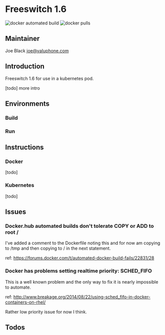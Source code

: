 # Freeswitch 1.6

![docker automated build](https://img.shields.io/docker/automated/callforamerica/freeswitch.svg) ![docker pulls](https://img.shields.io/docker/pulls/callforamerica/freeswitch.svg)

## Maintainer

Joe Black <joe@valuphone.com>

## Introduction

Freeswitch 1.6 for use in a kubernetes pod.

[todo] more intro


## Environments

### Build

### Run


## Instructions

### Docker

[todo]

### Kubernetes

[todo]

## Issues

### Docker.hub automated builds don't tolerate COPY or ADD to root /

I've added a comment to the Dockerfile noting this and for now am copying to
/tmp and then copying to / in the next statement.

ref: https://forums.docker.com/t/automated-docker-build-fails/22831/28

### Docker has problems setting realtime priority: SCHED_FIFO

This is a well known problem and the only way to fix it is nearly impossible
to automate.

ref: http://www.breakage.org/2014/08/22/using-sched_fifo-in-docker-containers-on-rhel/

Rather low priority issue for now I think.


## Todos